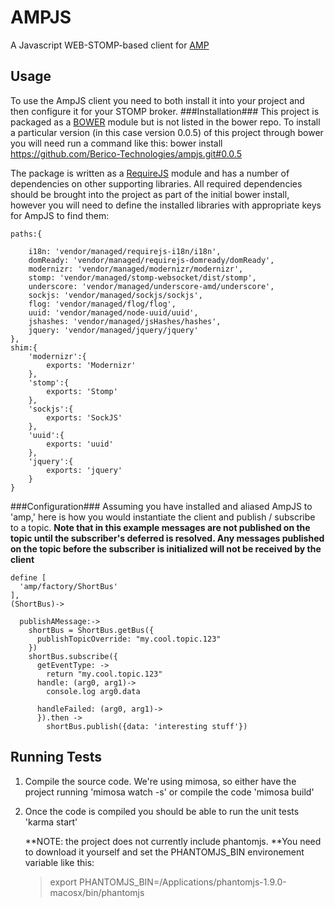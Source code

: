 AMPJS
=====
A Javascript WEB-STOMP-based client for [AMP](https://github.com/Berico-Technologies/AMP)

Usage
-------------
To use the AmpJS client you need to both install it into your project and then configure it for your STOMP broker.
###Installation###
This project is packaged as a [BOWER](https://github.com/bower/bower) module but is not listed in the bower repo. To install a particular version (in this case version 0.0.5) of this project through bower you will need run a command like this:
    bower install https://github.com/Berico-Technologies/ampjs.git#0.0.5

The package is written as a [RequireJS](http://requirejs.org/) module and has a number of dependencies on other supporting libraries. All required dependencies should be brought into the project as part of the initial bower install, however you will need to define the installed libraries with appropriate keys for AmpJS to find them:

    paths:{

        i18n: 'vendor/managed/requirejs-i18n/i18n',
        domReady: 'vendor/managed/requirejs-domready/domReady',
        modernizr: 'vendor/managed/modernizr/modernizr',
        stomp: 'vendor/managed/stomp-websocket/dist/stomp',
        underscore: 'vendor/managed/underscore-amd/underscore',
        sockjs: 'vendor/managed/sockjs/sockjs',
        flog: 'vendor/managed/flog/flog',
        uuid: 'vendor/managed/node-uuid/uuid',
        jshashes: 'vendor/managed/jsHashes/hashes',
        jquery: 'vendor/managed/jquery/jquery'
    },
    shim:{
        'modernizr':{
            exports: 'Modernizr'
        },
        'stomp':{
            exports: 'Stomp'
        },
        'sockjs':{
            exports: 'SockJS'
        },
        'uuid':{
            exports: 'uuid'
        },
        'jquery':{
            exports: 'jquery'
        }
    }

###Configuration###
Assuming you have installed and aliased AmpJS to 'amp,' here is how you would instantiate the client and publish / subscribe to a topic. **Note that in this example messages are not published on the topic until the subscriber's deferred is resolved. Any messages published on the topic before the subscriber is initialized will not be received by the client**

    define [
      'amp/factory/ShortBus'
    ],
    (ShortBus)->

      publishAMessage:->
        shortBus = ShortBus.getBus({
          publishTopicOverride: "my.cool.topic.123"
        })
        shortBus.subscribe({
          getEventType: ->
            return "my.cool.topic.123"
          handle: (arg0, arg1)->
            console.log arg0.data

          handleFailed: (arg0, arg1)->
          }).then ->
            shortBus.publish({data: 'interesting stuff'})



Running Tests
-------------
1. Compile the source code. We're using mimosa, so either have the project running 'mimosa watch -s' or compile the code 'mimosa build'

2. Once the code is compiled you should be able to run the unit tests 'karma start'

    **NOTE: the project does not currently include phantomjs. **You need to download it yourself and set the PHANTOMJS_BIN environement variable like this:
    >export PHANTOMJS_BIN=/Applications/phantomjs-1.9.0-macosx/bin/phantomjs